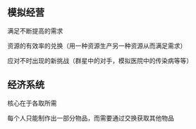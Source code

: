 ## 模拟经营

满足不断提高的需求

资源的有效率的兑换（用一种资源生产另一种资源从而满足需求）

应对不时出现的新挑战（群星中的对手，模拟医院中的传染病等等）

## 经济系统

核心在于各取所需

每个人只能制作出一部分物品，而需要通过交换获取其他物品
